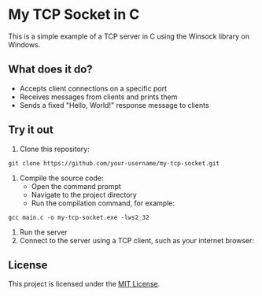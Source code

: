 # My TCP Socket in C
This is a simple example of a TCP server in C using the Winsock library on Windows.

## What does it do?
- Accepts client connections on a specific port
- Receives messages from clients and prints them
- Sends a fixed "Hello, World!" response message to clients

## Try it out
1. Clone this repository:
```
git clone https://github.com/your-username/my-tcp-socket.git
```
1. Compile the source code:
    - Open the command prompt
    - Navigate to the project directory
    - Run the compilation command, for example:
```
gcc main.c -o my-tcp-socket.exe -lws2_32
```
1. Run the server
1. Connect to the server using a TCP client, such as your internet browser:


## License
This project is licensed under the [MIT License](LICENSE.txt).